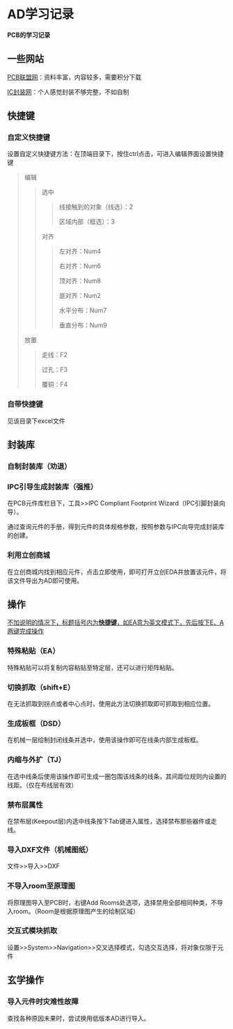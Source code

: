 # AD学习记录

**PCB的学习记录**

## 一些网站

[PCB联盟网](https://www.pcbbar.com/)：资料丰富，内容较多，需要积分下载

[IC封装网](http://www.iclib.com/)：个人感觉封装不够完整，不如自制

## 快捷键

### 自定义快捷键

设置自定义快捷键方法：在顶端目录下，按住ctrl点击，可进入编辑界面设置快捷键

> 编辑
>
> > 选中
> >
> > > 线接触到的对象（线选）：2
> > >
> > > 区域内部（框选）：3
> >
> > 对齐
> >
> > > 左对齐：Num4
> > >
> > > 右对齐：Num6
> > >
> > > 顶对齐：Num8
> > >
> > > 底对齐：Num2
> > >
> > > 水平分布：Num7
> > >
> > > 垂直分布：Num9
>
> 放置
>
> >走线：F2
> >
> >过孔：F3
> >
> >覆铜：F4
>

### 自带快捷键

见该目录下excel文件

## 封装库

### 自制封装库（劝退）

### IPC引导生成封装库（强推）

在PCB元件库栏目下，工具>>IPC Compliant Footprint Wizard（IPC引脚封装向导）。

通过查询元件的手册，得到元件的具体规格参数，按照参数与IPC向导完成封装库的创建。

### 利用立创商城

在立创商城内找到相应元件，点击立即使用，即可打开立创EDA并放置该元件，将该文件导出为AD即可使用。

## 操作

<u>不加说明的情况下，标题括号内为**快捷键**，如EA意为英文模式下，先后按下E、A两键完成操作</u>

### 特殊粘贴（EA）

特殊粘贴可以将复制内容粘贴至特定层，还可以进行矩阵粘贴。

### 切换抓取（shift+E）

在无法抓取到拐点或者中心点时，使用此方法切换抓取即可抓取到相应位置。

### 生成板框（DSD）

在机械一层绘制封闭线条并选中，使用该操作即可在线条内部生成板框。

### 内缩与外扩（TJ）

在选中线条后使用该操作即可生成一圈包围该线条的线条，其间距位规则内设置的线距。（仅在布线层有效）

### 禁布层属性

在禁布层(Keepout层)内选中线条按下Tab键进入属性，选择禁布那些器件或走线。

### 导入DXF文件（机械图纸）

文件>>导入>>DXF

### 不导入room至原理图

将原理图导入至PCB时，右键Add Rooms处选项，选择禁用全部相同种类，不导入room。（Room是根据原理图产生的绘制区域）

### 交互式模块抓取

设置>>System>>Navigation>>交叉选择模式，勾选交互选择，将对象仅限于元件

## 玄学操作

### 导入元件时灾难性故障

查找各种原因未果时，尝试换用低版本AD进行导入。

